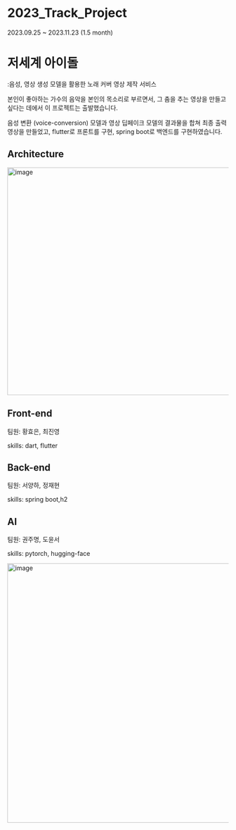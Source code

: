 # 2023_Track_Project
2023.09.25 ~ 2023.11.23 (1.5 month)
# 저세계 아이돌 
:음성, 영상 생성 모델을 활용한 노래 커버 영상 제작 서비스

본인이 좋아하는 가수의 음악을 본인의 목소리로 부르면서, 그 춤을 추는 영상을 만들고 싶다는 데에서 이 프로젝트는 출발했습니다. 

음성 변환 (voice-conversion) 모델과 영상 딥페이크 모델의 결과물을 합쳐 최종 출력 영상을 만들었고, flutter로 프론트를 구현, spring boot로 백엔드를 구현하였습니다. 

## Architecture
<img width="517" alt="image" src="https://github.com/DoYunseo/2023_Track_Project/assets/108567536/e1ea224a-8b93-4910-91ee-75983d6e5937">


## Front-end
팀원: 황효은, 최진영

skills: dart, flutter

## Back-end
팀원: 서양하, 정재현

skills: spring boot,h2


## AI 
팀원: 권주명, 도윤서 

skills: pytorch, hugging-face


<img width="589" alt="image" src="https://github.com/DoYunseo/2023_Track_Project/assets/108567536/c617fcb9-6049-4abe-a0e2-4f50a47ca9d3">

